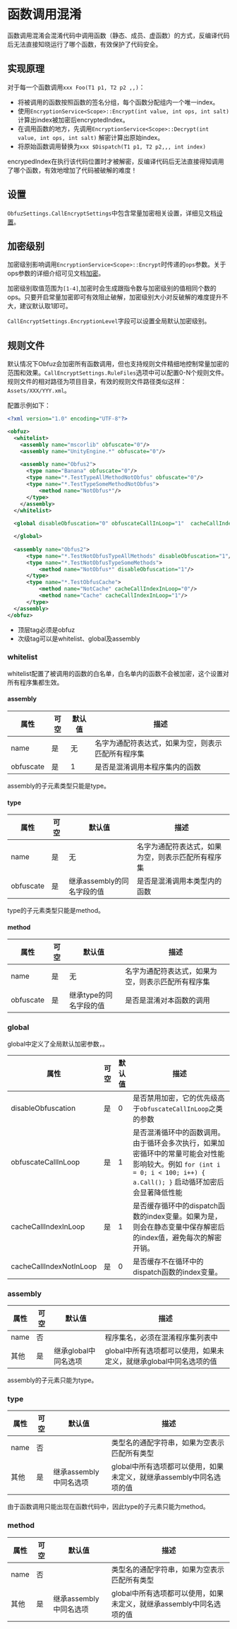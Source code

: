 # 函数调用混淆

函数调用混淆会混淆代码中调用函数（静态、成员、虚函数）的方式，反编译代码后无法直接知晓运行了哪个函数，有效保护了代码安全。

## 实现原理

对于每一个函数调用`xxx Foo(T1 p1, T2 p2 ,,)`：

- 将被调用的函数按照函数的签名分组，每个函数分配组内一个唯一index。
- 使用`EncryptionService<Scope>::Encrypt(int value, int ops, int salt)`计算出index被加密后encryptedIndex。
- 在调用函数的地方，先调用`EncryptionService<Scope>::Decrypt(int value, int ops, int salt)` 解密计算出原始index。
- 将原始函数调用替换为`xxx $Dispatch(T1 p1, T2 p2,,, int index)`

encrypedIndex在执行该代码位置时才被解密，反编译代码后无法直接得知调用了哪个函数，有效地增加了代码被破解的难度！

## 设置

`ObfuzSettings.CallEncryptSettings`中包含常量加密相关设置，详细见文档[设置](./configuration)。

## 加密级别

加密级别影响调用`EncryptionService<Scope>::Encrypt`时传递的`ops`参数。关于ops参数的详细介绍可见文档[加密](./encryption)。

加密级别取值范围为`[1-4]`,加密时会生成跟指令数与加密级别的值相同个数的ops。只要开启常量加密即可有效阻止破解，加密级别大小对反破解的难度提升不大，建议默认取1即可。

`CallEncryptSettings.EncryptionLevel`字段可以设置全局默认加密级别。

## 规则文件

默认情况下Obfuz会加密所有函数调用，但也支持规则文件精细地控制常量加密的范围和效果。`CallEncryptSettings.RuleFiles`选项中可以配置0-N个规则文件。
规则文件的相对路径为项目目录，有效的规则文件路径类似这样：`Assets/XXX/YYY.xml`。

配置示例如下：

```xml
<?xml version="1.0" encoding="UTF-8"?>

<obfuz>
  <whitelist>
    <assembly name="mscorlib" obfuscate="0"/>
    <assembly name="UnityEngine.*" obfuscate="0"/>
    
    <assembly name="Obfus2">
      <type name="Banana" obfuscate="0"/>
      <type name="*.TestTypeAllMethodNotObfus" obfuscate="0"/>
      <type name="*.TestTypeSomeMethodNotObfus">
          <method name="NotObfus*"/>
      </type>
    </assembly>
  </whitelist>
  
  <global disableObfuscation="0" obfuscateCallInLoop="1"  cacheCallIndexInLoop="1" cacheCallIndexNotInLoop="0">

  </global>
  
  <assembly name="Obfus2">
      <type name="*.TestNotObfusTypeAllMethods" disableObfuscation="1"/>
      <type name="*.TestNotObfusTypeSomeMethods">
          <method name="NotObfus*" disableObfuscation="1"/>
      </type>
      <type name="*.TestObfusCache">
          <method name="NotCache" cacheCallIndexInLoop="0"/>
          <method name="Cache" cacheCallIndexInLoop="1"/>
      </type>
  </assembly>
</obfuz>
```

- 顶层tag必须是obfuz
- 次级tag可以是whitelist、global及assembly

### whitelist

whitelist配置了被调用的函数的白名单，白名单内的函数不会被加密，这个设置对所有程序集都生效。

#### assembly

|属性|可空|默认值|描述|
|-|-|-|-|
|name|是|无|名字为通配符表达式，如果为空，则表示匹配所有程序集|
|obfuscate|是|1|是否是混淆调用本程序集内的函数|

assembly的子元素类型只能是type。

#### type

|属性|可空|默认值|描述|
|-|-|-|-|
|name|是|无|名字为通配符表达式，如果为空，则表示匹配所有程序集|
|obfuscate|是|继承assembly的同名字段的值|是否是混淆调用本类型内的函数|

type的子元素类型只能是method。

#### method

|属性|可空|默认值|描述|
|-|-|-|-|
|name|是|无|名字为通配符表达式，如果为空，则表示匹配所有程序集|
|obfuscate|是|继承type的同名字段的值|是否是混淆对本函数的调用|

### global

global中定义了全局默认加密参数，。

|属性|可空|默认值|描述|
|-|-|-|-|
|disableObfuscation|是|0|是否禁用加密，它的优先级高于`obfuscateCallInLoop`之类的参数|
|obfuscateCallInLoop|是|1|是否混淆循环中的函数调用。由于循环会多次执行，如果加密循环中的常量可能会对性能影响较大。例如 `for (int i = 0; i < 100; i++) { a.Call(); }` 启动循环加密后会显著降低性能 |
|cacheCallIndexInLoop|是|1|是否缓存循环中的dispatch函数的index变量。如果为是，则会在静态变量中保存解密后的index值，避免每次的解密开销。|
|cacheCallIndexNotInLoop|是|0|是否缓存不在循环中的dispatch函数的index变量。|

### assembly

|属性|可空|默认值|描述|
|-|-|-|-|
|name|否||程序集名，必须在混淆程序集列表中|
|其他|是|继承global中同名选项|global中所有选项都可以使用，如果未定义，就继承global中同名选项的值|

assembly的子元素只能为type。

### type

|属性|可空|默认值|描述|
|-|-|-|-|
|name|否||类型名的通配字符串，如果为空表示匹配所有类型|
|其他|是|继承assembly中同名选项|global中所有选项都可以使用，如果未定义，就继承assembly中同名选项的值|

由于函数调用只能出现在函数代码中，因此type的子元素只能为method。

### method

|属性|可空|默认值|描述|
|-|-|-|-|
|name|否||类型名的通配字符串，如果为空表示匹配所有类型|
|其他|是|继承assembly中同名选项|global中所有选项都可以使用，如果未定义，就继承assembly中同名选项的值|
